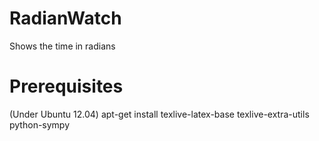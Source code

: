 RadianWatch
===========

Shows the time in radians

Prerequisites
=============
(Under Ubuntu 12.04)
apt-get install texlive-latex-base texlive-extra-utils python-sympy
